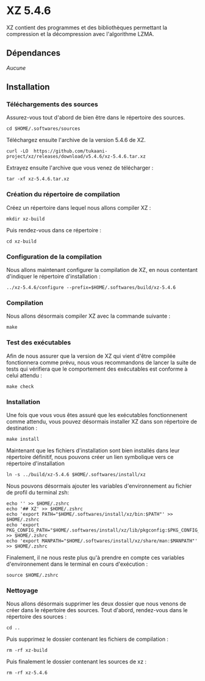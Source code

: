 # XZ 5.4.6

XZ contient des programmes et des bibliothèques permettant la compression et la
décompression avec l'algorithme LZMA.

## Dépendances

_Aucune_

## Installation

### Téléchargements des sources

Assurez-vous tout d'abord de bien être dans le répertoire des sources.

```
cd $HOME/.softwares/sources
```

Téléchargez ensuite l'archive de la version 5.4.6 de XZ.

```
curl -LO  https://github.com/tukaani-project/xz/releases/download/v5.4.6/xz-5.4.6.tar.xz
```

Extrayez ensuite l'archive que vous venez de télécharger :

```
tar -xf xz-5.4.6.tar.xz
```

### Création du répertoire de compilation

Créez un répertoire dans lequel nous allons compiler XZ :

```
mkdir xz-build
```

Puis rendez-vous dans ce répertoire :

```
cd xz-build
```

### Configuration de la compilation

Nous allons maintenant configurer la compilation de XZ, en nous contentant
d'indiquer le répertoire d'installation :

```
../xz-5.4.6/configure --prefix=$HOME/.softwares/build/xz-5.4.6
```

### Compilation

Nous allons désormais compiler XZ avec la commande suivante :

```
make
```

### Test des exécutables

Afin de nous assurer que la version de XZ qui vient d'être compilée fonctionnera 
comme prévu, nous vous recommandons de lancer la suite de tests qui vérifiera
que le comportement des exécutables est conforme à celui attendu :

```
make check
```

### Installation

Une fois que vous vous êtes assuré que les exécutables fonctionnenent comme
attendu, vous pouvez désormais installer XZ dans son répertoire de
destination :

```
make install
```

Maintenant que les fichiers d'installation sont bien installés dans leur
répertoire définitif, nous pouvons créer un lien symbolique vers ce répertoire
d'installation

```
ln -s ../build/xz-5.4.6 $HOME/.softwares/install/xz
```

Nous pouvons désormais ajouter les variables d'environnement au fichier de
profil du terminal zsh:

```
echo '' >> $HOME/.zshrc
echo '## XZ' >> $HOME/.zshrc
echo 'export PATH="$HOME/.softwares/install/xz/bin:$PATH"' >> $HOME/.zshrc
echo 'export PKG_CONFIG_PATH="$HOME/.softwares/install/xz/lib/pkgconfig:$PKG_CONFIG_PATH"' >> $HOME/.zshrc
echo 'export MANPATH="$HOME/.softwares/install/xz/share/man:$MANPATH"' >> $HOME/.zshrc
```

Finalement, il ne nous reste plus qu'à prendre en compte ces variables
d'environnement dans le terminal en cours d'exécution :

```
source $HOME/.zshrc
```

### Nettoyage

Nous allons désormais supprimer les deux dossier que nous venons de créer dans
le répertoire des sources. Tout d'abord, rendez-vous dans le répertoire des
sources :

```
cd ..
```

Puis supprimez le dossier contenant les fichiers de compilation :

```
rm -rf xz-build
```

Puis finalement le dossier contenant les sources de xz :

```
rm -rf xz-5.4.6
```